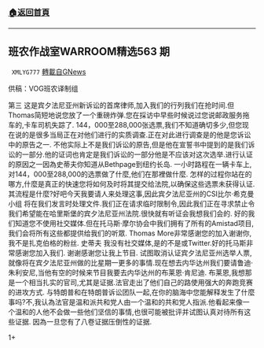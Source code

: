 ###  [:house:返回首頁](https://github.com/ourhimalayas/txt)
---

## 班农作战室WARROOM精选563 期
` XMLYG777` [轉載自GNews](https://gnews.org/zh-hans/627078/)

供稿：VOG班农译制组

第三 这是宾夕法尼亚州新诉讼的首席律师,加入我们的行列我们在抢时间.但Thomas简短地说您放了一个重磅炸弹.您在採访中早些时候说过您说邮政服务拖车的,卡车司机失踪了.
144，000至288,000张选票,我们不知道确切多少,但您现在说的是很多当局正在对他们进行的实质调查.正在对此进行调查是的他是您诉讼中的原告之一.
不他实际上不是我们诉讼的原告,但是他在宣誓书中提到的是我们诉讼的一部分.他的证词也肯定是我们诉讼的一部分他是不应该对这次选举.进行认证的原因之一因為史蒂夫你知道从Bethpage到纽约长岛.
一小时路程在一辆卡车上,对144，000至288,000的选票做了什麼,他们在那裡做什麼.
怎样的过程你站在的哪方,什麼是真正的快速您将如何及时将其提交给法院,以确保这些选票未获得认证.其流程是什麼?好吧今天我要请人来处理这事,因此宾夕法尼亚州的CSI比尔·希克曼小组
将在我们发言时处理文件.我们正在请求临时限制令,因此我们正在寻求禁止令我们希望能在哈里斯堡的宾夕法尼亚州法院.很快就有听证会我想我们会的.
好的我们知道您不使用社交媒体.但在托马斯·摩尔协会中我们拥有了所有的Amistad项目,我们会将所有这些都提供给我们的听眾.
Thomas More非常感谢您的加入谢谢你,我不是扎克伯格的粉丝.
史蒂夫 我没有社交媒体,是的不是或Twitter.好的托马斯非常感谢您加入我们. 谢谢感谢您让我上节目.
试图取消认证宾夕法尼亚州选举人票,就像将在宾夕法尼亚州做的比星期一更多的事情.现在想去内华达州我们要请鲁迪·朱利安尼,当他有空的时候来节目我要去内华达州的布莱恩·肯尼迪.
布莱恩,我想那是一个相当扎实的官司,尤其是证据.法官走出了他们自己的路使用强大的奔跑竞赛的进攻方式.
与特朗普和在特朗普诉讼团队一起,在你的脑海中您能解释发生了什麼事吗?不,我认為法官是温和派共和党人由一个温和的共和党人指派.他看起来像一个温和的人他不会做一些他们坚信的事情,也很可能被批评并试图认真对待所有这些证据.
因為一旦您有了八卷证据压倒性的证据.

1+
